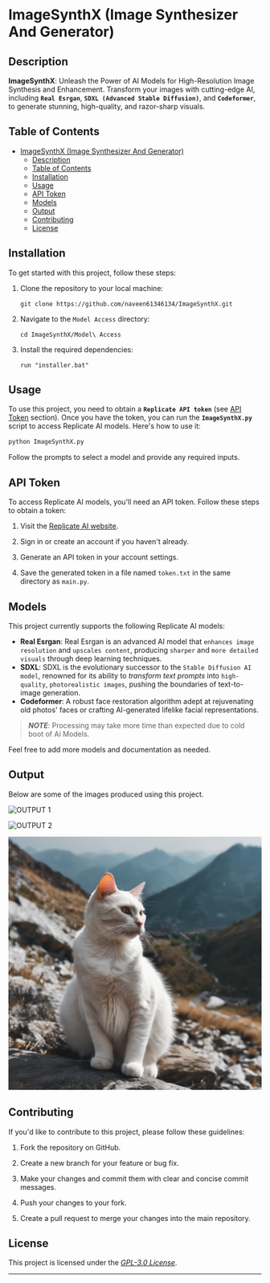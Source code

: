 # ImageSynthX (Image Synthesizer And Generator)

## Description

**ImageSynthX**: Unleash the Power of AI Models for High-Resolution Image Synthesis and Enhancement. Transform your images with cutting-edge AI, including **`Real Esrgan`**, **`SDXL (Advanced Stable Diffusion)`**, and **`Codeformer`**, to generate stunning, high-quality, and razor-sharp visuals.

## Table of Contents

- [ImageSynthX (Image Synthesizer And Generator)](#imagesynthx-image-synthesizer-and-generator)
  - [Description](#description)
  - [Table of Contents](#table-of-contents)
  - [Installation](#installation)
  - [Usage](#usage)
  - [API Token](#api-token)
  - [Models](#models)
  - [Output](#output)
  - [Contributing](#contributing)
  - [License](#license)

## Installation

To get started with this project, follow these steps:

1. Clone the repository to your local machine:

   ```
   git clone https://github.com/naveen61346134/ImageSynthX.git
   ```

2. Navigate to the `Model Access` directory:

   ```
   cd ImageSynthX/Model\ Access
   ```

3. Install the required dependencies:

   ```
   run "installer.bat"
   ```

## Usage

To use this project, you need to obtain a **`Replicate API token`** (see [API Token](#api-token) section). Once you have the token, you can run the **`ImageSynthX.py`** script to access Replicate AI models. Here's how to use it:

```python
python ImageSynthX.py
```

Follow the prompts to select a model and provide any required inputs.

## API Token

To access Replicate AI models, you'll need an API token. Follow these steps to obtain a token:

1. Visit the [Replicate AI website](https://www.replicate.ai/).

2. Sign in or create an account if you haven't already.

3. Generate an API token in your account settings.

4. Save the generated token in a file named `token.txt` in the same directory as `main.py`.

## Models

This project currently supports the following Replicate AI models:

- **Real Esrgan**: Real Esrgan is an advanced AI model that `enhances image resolution` and `upscales content`, producing `sharper` and `more detailed visuals` through deep learning techniques.
- **SDXL**: SDXL is the evolutionary successor to the `Stable Diffusion AI model`, renowned for its ability to *transform text prompts* into `high-quality`, `photorealistic images`, pushing the boundaries of text-to-image generation.
- **Codeformer**: A robust face restoration algorithm adept at rejuvenating old photos' faces or crafting AI-generated lifelike facial representations.

  
> ***NOTE***: Processing may take more time than expected due to cold boot of Ai Models.

Feel free to add more models and documentation as needed.

## Output
Below are some of the images produced using this project.  

![OUTPUT 1](https://github.com/naveen61346134/ImageSynthX-Outputs/blob/main/repl2%20(1).png)

![OUTPUT 2](https://github.com/naveen61346134/ImageSynthX-Outputs/blob/main/repl2%20(2).png)

![OUTPUT 3](https://github.com/naveen61346134/ImageSynthX-Outputs/blob/main/cat.jpeg)

## Contributing

If you'd like to contribute to this project, please follow these guidelines:

1. Fork the repository on GitHub.

2. Create a new branch for your feature or bug fix.

3. Make your changes and commit them with clear and concise commit messages.

4. Push your changes to your fork.

5. Create a pull request to merge your changes into the main repository.

## License

This project is licensed under the [*GPL-3.0 License*](LICENSE).

---

